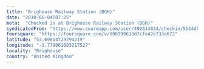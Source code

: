 ```yaml
---
title: "Brighouse Railway Station (BGH)"
date: "2018-06-04T07:25"
meta:  "Checked in at Brighouse Railway Station (BGH)"
syndicatedFrom: "https://www.swarmapp.com/user/492614834/checkin/5b14db5f1fa763002caf2a2b"
foursquare: "https://foursquare.com/v/506999613d7cfe42e733a672"
latitude: "53.69814729294219"
longitude: "-1.779061683217527"
locality: "Brighouse"
country: "United Kingdom"
---
```


